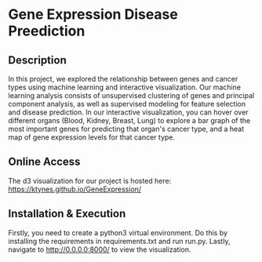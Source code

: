 # Gene Expression Disease Preediction

## Description
In this project, we explored the relationship between genes and cancer types using machine learning and interactive visualization. Our machine learning analysis consists of unsupervised clustering of genes and principal component analysis, as well as supervised modeling for feature selection and disease prediction. In our interactive visualization, you can hover over different organs (Blood, Kidney, Breast, Lung) to explore a bar graph of the most important genes for predicting that organ's cancer type, and a heat map of gene expression levels for that cancer type.

## Online Access
The d3 visualization for our project is hosted here: https://ktynes.github.io/GeneExpression/

## Installation & Execution
Firstly, you need to create a python3 virtual environment. Do this by installing the requirements in requirements.txt and run run.py. Lastly, navigate to http://0.0.0.0:8000/ to view the visualization.

